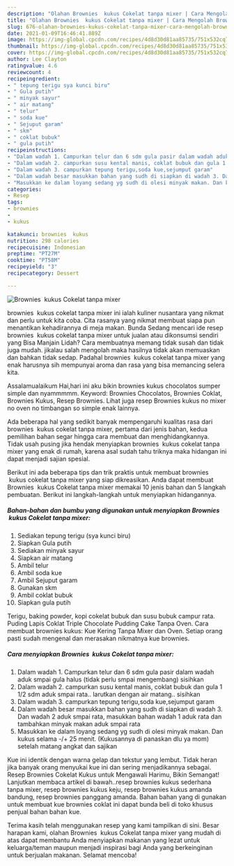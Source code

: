 ```yaml
---
description: "Olahan Brownies  kukus Cokelat tanpa mixer | Cara Mengolah Brownies  kukus Cokelat tanpa mixer Yang Bisa Manjain Lidah"
title: "Olahan Brownies  kukus Cokelat tanpa mixer | Cara Mengolah Brownies  kukus Cokelat tanpa mixer Yang Bisa Manjain Lidah"
slug: 676-olahan-brownies-kukus-cokelat-tanpa-mixer-cara-mengolah-brownies-kukus-cokelat-tanpa-mixer-yang-bisa-manjain-lidah
date: 2021-01-09T16:46:41.889Z
image: https://img-global.cpcdn.com/recipes/4d8d30d81aa85735/751x532cq70/brownies-kukus-cokelat-tanpa-mixer-foto-resep-utama.jpg
thumbnail: https://img-global.cpcdn.com/recipes/4d8d30d81aa85735/751x532cq70/brownies-kukus-cokelat-tanpa-mixer-foto-resep-utama.jpg
cover: https://img-global.cpcdn.com/recipes/4d8d30d81aa85735/751x532cq70/brownies-kukus-cokelat-tanpa-mixer-foto-resep-utama.jpg
author: Lee Clayton
ratingvalue: 4.6
reviewcount: 4
recipeingredient:
- " tepung terigu sya kunci biru"
- " Gula putih"
- " minyak sayur"
- " air matang"
- " telur"
- " soda kue"
- " Sejuput garam"
- " skm"
- " coklat bubuk"
- " gula putih"
recipeinstructions:
- "Dalam wadah 1. Campurkan telur dan 6 sdm gula pasir dalam wadah aduk smpai gula halus (tidak perlu smpai mengembang) sisihkan"
- "Dalam wadah 2. campurkan susu kental manis, coklat bubuk dan gula 1 1/2 sdm aduk smpai rata.. larutkan dengan air matang.. sisihkan"
- "Dalam wadah 3. campurkan tepung terigu,soda kue,sejumput garam"
- "Dalam wadah besar masukkan bahan yang sudh di siapkan di wadah 3. Dan wadah 2 aduk smpai rata, masukkan bahan wadah 1 aduk rata dan tambahkan minyak makan aduk smpai rata"
- "Masukkan ke dalam loyang sedang yg sudh di olesi minyak makan. Dan kukus selama -/+ 25 menit. (Kukusannya di panaskan dlu ya mom) setelah matang angkat dan sajikan"
categories:
- Resep
tags:
- brownies
- 
- kukus

katakunci: brownies  kukus 
nutrition: 298 calories
recipecuisine: Indonesian
preptime: "PT27M"
cooktime: "PT58M"
recipeyield: "3"
recipecategory: Dessert

---
```



![Brownies  kukus Cokelat tanpa mixer](https://img-global.cpcdn.com/recipes/4d8d30d81aa85735/751x532cq70/brownies-kukus-cokelat-tanpa-mixer-foto-resep-utama.jpg)


brownies  kukus cokelat tanpa mixer ini ialah kuliner nusantara yang nikmat dan perlu untuk kita coba. Cita rasanya yang nikmat membuat siapa pun menantikan kehadirannya di meja makan.
Bunda Sedang mencari ide resep brownies  kukus cokelat tanpa mixer untuk jualan atau dikonsumsi sendiri yang Bisa Manjain Lidah? Cara membuatnya memang tidak susah dan tidak juga mudah. jikalau salah mengolah maka hasilnya tidak akan memuaskan dan bahkan tidak sedap. Padahal brownies  kukus cokelat tanpa mixer yang enak harusnya sih mempunyai aroma dan rasa yang bisa memancing selera kita.

Assalamualaikum Hai,hari ini aku bikin brownies kukus chocolatos sumper simple dan nyammmmm. Keyword: Brownies Chocolatos, Brownies Coklat, Brownies Kukus, Resep Brownies. Lihat juga resep Brownies kukus no mixer no oven no timbangan so simple enak lainnya.

Ada beberapa hal yang sedikit banyak mempengaruhi kualitas rasa dari brownies  kukus cokelat tanpa mixer, pertama dari jenis bahan, kedua pemilihan bahan segar hingga cara membuat dan menghidangkannya. Tidak usah pusing jika hendak menyiapkan brownies  kukus cokelat tanpa mixer yang enak di rumah, karena asal sudah tahu triknya maka hidangan ini dapat menjadi sajian spesial.


Berikut ini ada beberapa tips dan trik praktis untuk membuat brownies  kukus cokelat tanpa mixer yang siap dikreasikan. Anda dapat membuat Brownies  kukus Cokelat tanpa mixer memakai 10 jenis bahan dan 5 langkah pembuatan. Berikut ini langkah-langkah untuk menyiapkan hidangannya.

<!--inarticleads1-->

##### Bahan-bahan dan bumbu yang digunakan untuk menyiapkan Brownies  kukus Cokelat tanpa mixer:

1. Sediakan  tepung terigu (sya kunci biru)
1. Siapkan  Gula putih
1. Sediakan  minyak sayur
1. Siapkan  air matang
1. Ambil  telur
1. Ambil  soda kue
1. Ambil  Sejuput garam
1. Gunakan  skm
1. Ambil  coklat bubuk
1. Siapkan  gula putih


Terigu, baking powder, kopi cokelat bubuk dan susu bubuk campur rata. Puding Lapis Coklat Triple Chocolate Pudding Cake Tanpa Oven. Cara membuat brownies kukus: Kue Kering Tanpa Mixer dan Oven. Setiap orang pasti sudah mengenal dan merasakan nikmatnya kue brownies. 

<!--inarticleads2-->

##### Cara menyiapkan Brownies  kukus Cokelat tanpa mixer:

1. Dalam wadah 1. Campurkan telur dan 6 sdm gula pasir dalam wadah aduk smpai gula halus (tidak perlu smpai mengembang) sisihkan
1. Dalam wadah 2. campurkan susu kental manis, coklat bubuk dan gula 1 1/2 sdm aduk smpai rata.. larutkan dengan air matang.. sisihkan
1. Dalam wadah 3. campurkan tepung terigu,soda kue,sejumput garam
1. Dalam wadah besar masukkan bahan yang sudh di siapkan di wadah 3. Dan wadah 2 aduk smpai rata, masukkan bahan wadah 1 aduk rata dan tambahkan minyak makan aduk smpai rata
1. Masukkan ke dalam loyang sedang yg sudh di olesi minyak makan. Dan kukus selama -/+ 25 menit. (Kukusannya di panaskan dlu ya mom) setelah matang angkat dan sajikan


Kue ini identik dengan warna gelap dan tekstur yang lembut. Tidak heran jika banyak orang menyukai kue ini dan sering menjadikannya sebagai. Resep Brownies Cokelat Kukus untuk Mengawali Harimu, Bikin Semangat! Lanjutkan membaca artikel di bawah..resep brownies kukus sederhana tanpa mixer, resep brownies kukus keju, resep brownies kukus amanda bandung, resep brownies panggang amanda. Bahan bahan yang di gunakan untuk membuat kue brownies coklat ini dapat bunda beli di toko khusus penjual bahan bahan kue. 

Terima kasih telah menggunakan resep yang kami tampilkan di sini. Besar harapan kami, olahan Brownies  kukus Cokelat tanpa mixer yang mudah di atas dapat membantu Anda menyiapkan makanan yang lezat untuk keluarga/teman maupun menjadi inspirasi bagi Anda yang berkeinginan untuk berjualan makanan. Selamat mencoba!
